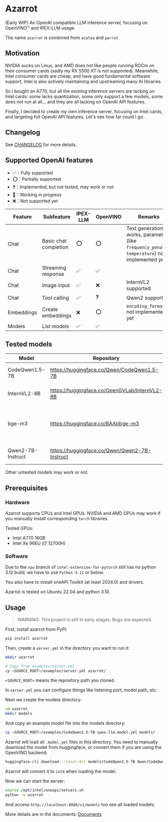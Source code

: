 # Azarrot

(Early WIP) An OpenAI compatible LLM inference server, focusing on OpenVINO™ and IPEX-LLM usage.

The name `azarrot` is combined from `azalea` and `parrot`.

## Motivation

NVIDIA sucks on Linux, and AMD does not like people running ROCm on their consumer cards (sadly my RX 5500 XT is not supported).
Meanwhile, Intel consumer cards are cheap, and have good fundamental software support, Intel is also actively maintaining and upstreaming many AI libraries.

So I bought an A770, but all the existing inference servers are lacking on Intel cards: some lacks quantization, some only support a few models, some does not run at all... and they are all lacking on OpenAI API features.

Finally, I decided to create my own inference server, focusing on Intel cards, and targeting full OpenAI API features.
Let's see how far could I go.

## Changelog

See [CHANGELOG](./CHANGELOG.md) for more details.

## Supported OpenAI features

- ✅：Fully supported
- ⭕：Partially supported
- ❓：Implemented, but not tested, may work or not
- 🚧：Working in progress
- ❌：Not supported yet

|Feature|Subfeature|IPEX-LLM|OpenVINO|Remarks|
|-------|----------|--------|--------|-------|
|Chat|Basic chat completion|⭕|⭕|Text generation works, parameters (like `frequency_penalty`, `temperature`) not implemented yet|
|Chat|Streaming response|✅|✅||
|Chat|Image input|✅|❌|InternVL2 supported|
|Chat|Tool calling|✅|❓|Qwen2 supported|
|Embeddings|Create embeddings|❌|⭕|`encoding_format` not implemented yet|
|Models|List models|✅|✅||

## Tested models

|Model|Repository|Device|Backend|Remarks|
|-----|----------|------|-------|-------|
|CodeQwen1.5-7B|https://huggingface.co/Qwen/CodeQwen1.5-7B|Intel GPU|IPEX-LLM, OpenVINO||
|InternVL2-8B|https://huggingface.co/OpenGVLab/InternVL2-8B|Intel GPU|IPEX-LLM|Image input supported|
|bge-m3|https://huggingface.co/BAAI/bge-m3|Intel GPU, CPU|OpenVINO|Accuracy may decrease if quantized to int8|
|Qwen2-7B-Instruct|https://huggingface.co/Qwen/Qwen2-7B-Instruct|Intel GPU|IPEX-LLM|Tool calling supported|

Other untested models may work or not.

## Prerequisites

### Hardware

Azarrot supports CPUs and Intel GPUs. NVIDIA and AMD GPUs may work if you manually install corresponding `torch` libraries.

Tested GPUs:

- Intel A770 16GB
- Intel Xe 96EU (i7 12700H)

### Software

Due to the `xpu` branch of `intel-extension-for-pytorch` still has no python 3.12 build, we have to use `Python 3.11` or below.

You also have to install oneAPI Toolkit (at least 2024.0) and drivers.

Azarrot is tested on Ubuntu 22.04 and python 3.10.

## Usage

> WARNING: This project is still in early stages. Bugs are expected.

First, install azarrot from PyPI:

```bash
pip install azarrot
```

Then, create a `server.yml` in the directory you want to run it:

```bash
mkdir azarrot

# Copy from examples/server.yml
cp <SOURCE_ROOT>/examples/server.yml azarrot/
```

`<SOURCE_ROOT>` means the repository path you cloned.

In `server.yml` you can configure things like listening port, model path, etc.

Next we create the models directory:

```bash
cd azarrot
mkdir models
```

And copy an example model file into the models directory:

```bash
cp <SOURCE_ROOT>/examples/CodeQwen1.5-7B-ipex-llm.model.yml models/
```

Azarrot will load all `.model.yml` files in this directory.
You need to manually download the model from huggingface, or convert them if you are using the OpenVINO backend:

```bash
huggingface-cli download --local-dir models/CodeQwen1.5-7B Qwen/CodeQwen1.5-7B
```

Azarrot will convert it to `int4` when loading the model.

Now we can start the server:

```bash
source /opt/intel/oneapi/setvars.sh
python -m azarrot
```

And access `http://localhost:8080/v1/models` too see all loaded models.

More details are in the documents: [Documents]()